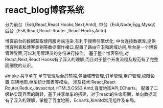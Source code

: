 
# react_blog博客系统
分为前台（Es6,React,React Hooks,Next,Antd),
中台（Es6,Node,Egg,Mysql）
后台（Es6,React,React-Router ,React Hooks,Antd)

博客前台的数据获取使用服务端渲染,有利于搜索引擎优化;
中台连接数据库,提供博客列表和博客类别等数据惭怍接口,配置了路由守卫和跨域访问,后台是一个博客管理界面,可以利用管理员的身份进行操作。
基于整个博客系统,对React,Next,React Hooks有了深入的理解,而且对于整个开发流程及规范有了完整而细致的认识。

#muke 共享单车
单车管理后台的前端,包括城市管理,订单管理,用户管理,权限设置,车辆地图,单车统计图表等模块。
涉及技术:React,React Router,Redux,Javascript,HTML5,CSS3,Antd,百度地图API,ECharts。
配置了二级路实现界面的跳转，基于共享单车的搭建，对于react的生命周期，单向数据流有了深入的理解，掌握了百度地图，Echarts,和Antd常用组件及布局。

